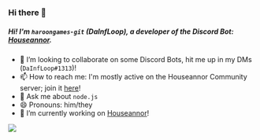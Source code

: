 <h3>Hi there 👋</h3>

<h5>Hi! I'm <code>haroongames-git</code> (DaInfLoop), a developer of the Discord Bot: <a href="https://top.gg/bot/621597193383575552">Houseannor</a>.</h5>

- 👯 I’m looking to collaborate on some Discord Bots, hit me up in my DMs (`DaInfLoop#1313`)!
- 📫 How to reach me: I'm mostly active on the Houseannor Community server; join it [here](https://discord.gg/SmN9Kkf)!
- 💬 Ask me about `node.js`
- 😄 Pronouns: him/they
- 🔭 I’m currently working on [Houseannor](https://top.gg/bot/621597193383575552)!

<img align="middle" src="https://discordbots.org/api/widget/621597193383575552.svg"/>

<!--
**haroongames-git/haroongames-git** is a ✨ _special_ ✨ repository because its `README.md` (this file) appears on your GitHub profile.

Here are some ideas to get you started:

- 🔭 I’m currently working on ...
- 🌱 I’m currently learning ...
- 👯 I’m looking to collaborate on ...
- 🤔 I’m looking for help with ...
- 💬 Ask me about ...
- 📫 How to reach me: ...
- 😄 Pronouns: ...
- ⚡ Fun fact: ...
-->
